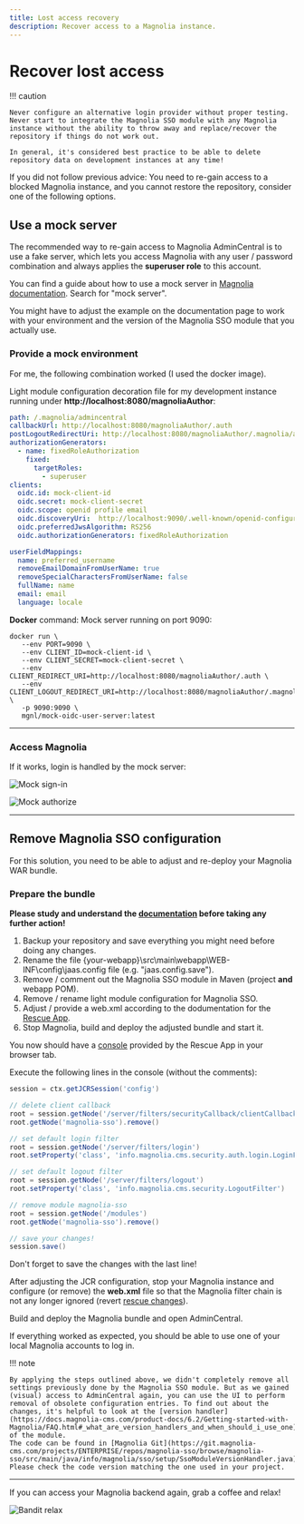 ```yaml
---
title: Lost access recovery
description: Recover access to a Magnolia instance.
---
```


# Recover lost access

!!! caution

    Never configure an alternative login provider without proper testing. Never start to integrate the Magnolia SSO module with any Magnolia instance without the ability to throw away and replace/recover the repository if things do not work out.
    
    In general, it's considered best practice to be able to delete repository data on development instances at any time!

If you did not follow previous advice: You need to re-gain access to a blocked Magnolia instance, and you cannot restore the repository, consider one of the following options.

## Use a mock server

The recommended way to re-gain access to Magnolia AdminCentral is to use a fake server, which lets you access Magnolia with any user / password combination and always applies the **superuser role** to this account.

You can find a guide about how to use a mock server in [Magnolia documentation](https://docs.magnolia-cms.com). Search for "mock server".

You might have to adjust the example on the documentation page to work with your environment and the version of the Magnolia SSO module that you actually use.

### Provide a mock environment

For me, the following combination worked (I used the docker image).

Light module configuration decoration file for my development instance running under **http://localhost:8080/magnoliaAuthor**:

```yaml
path: /.magnolia/admincentral
callbackUrl: http://localhost:8080/magnoliaAuthor/.auth
postLogoutRedirectUri: http://localhost:8080/magnoliaAuthor/.magnolia/admincentral
authorizationGenerators:
  - name: fixedRoleAuthorization
    fixed:
      targetRoles:
        - superuser
clients:
  oidc.id: mock-client-id
  oidc.secret: mock-client-secret
  oidc.scope: openid profile email
  oidc.discoveryUri:  http://localhost:9090/.well-known/openid-configuration
  oidc.preferredJwsAlgorithm: RS256
  oidc.authorizationGenerators: fixedRoleAuthorization

userFieldMappings:
  name: preferred_username
  removeEmailDomainFromUserName: true
  removeSpecialCharactersFromUserName: false
  fullName: name
  email: email
  language: locale
```

**Docker** command: Mock server running on port 9090:
```shell
docker run \
   --env PORT=9090 \
   --env CLIENT_ID=mock-client-id \
   --env CLIENT_SECRET=mock-client-secret \
   --env CLIENT_REDIRECT_URI=http://localhost:8080/magnoliaAuthor/.auth \
   --env CLIENT_LOGOUT_REDIRECT_URI=http://localhost:8080/magnoliaAuthor/.magnolia/admincentral \
   -p 9090:9090 \
   mgnl/mock-oidc-user-server:latest
```
---

### Access Magnolia

If it works, login is handled by the mock server:

![Mock sign-in](_img/lostaccess/01_mock-sign-in.png)

![Mock authorize](_img/lostaccess/02_mock-authorize.png)

---

## Remove Magnolia SSO configuration

For this solution, you need to be able to adjust and re-deploy your Magnolia WAR bundle.

### Prepare the bundle

**Please study and understand the [documentation](https://docs.magnolia-cms.com/product-docs/6.2/Modules/List-of-modules/Groovy-module.html#_rescue_app) before taking any further action!**

1. Backup your repository and save everything you might need before doing any changes.
2. Rename the file {your-webapp}\src\main\webapp\WEB-INF\config\jaas.config file (e.g. "jaas.config.save").
3. Remove / comment out the Magnolia SSO module in Maven (project **and** webapp POM).
4. Remove / rename light module configuration for Magnolia SSO.
5. Adjust / provide a web.xml according to the dodumentation for the [Rescue App](https://docs.magnolia-cms.com/product-docs/6.2/Modules/List-of-modules/Groovy-module.html#_rescue_app).
6. Stop Magnolia, build and deploy the adjusted bundle and start it.

You now should have a [console](https://docs.magnolia-cms.com/product-docs/6.2/_images/rescue-app.png) provided by the Rescue App in your browser tab.

Execute the following lines in the console (without the comments):

```groovy
session = ctx.getJCRSession('config')

// delete client callback
root = session.getNode('/server/filters/securityCallback/clientCallbacks')
root.getNode('magnolia-sso').remove()

// set default login filter 
root = session.getNode('/server/filters/login')
root.setProperty('class', 'info.magnolia.cms.security.auth.login.LoginFilter')

// set default logout filter
root = session.getNode('/server/filters/logout')
root.setProperty('class', 'info.magnolia.cms.security.LogoutFilter')

// remove module magnolia-sso
root = session.getNode('/modules')
root.getNode('magnolia-sso').remove()

// save your changes!
session.save()
```

Don't forget to save the changes with the last line!

After adjusting the JCR configuration, stop your Magnolia instance and configure (or remove) the **web.xml** file so that the Magnolia filter chain is not any longer ignored (revert [rescue changes](https://docs.magnolia-cms.com/product-docs/6.2/Modules/List-of-modules/Groovy-module.html#_rescue_app)).

Build and deploy the Magnolia bundle and open AdminCentral.

If everything worked as expected, you should be able to use one of your local Magnolia accounts to log in.

!!! note

    By applying the steps outlined above, we didn't completely remove all settings previously done by the Magnolia SSO module. But as we gained (visual) access to AdminCentral again, you can use the UI to perform removal of obsolete configuration entries. To find out about the changes, it's helpful to look at the [version handler](https://docs.magnolia-cms.com/product-docs/6.2/Getting-started-with-Magnolia/FAQ.html#_what_are_version_handlers_and_when_should_i_use_one) of the module.
    The code can be found in [Magnolia Git](https://git.magnolia-cms.com/projects/ENTERPRISE/repos/magnolia-sso/browse/magnolia-sso/src/main/java/info/magnolia/sso/setup/SsoModuleVersionHandler.java). Please check the code version matching the one used in your project.

---

If you can access your Magnolia backend again, grab a coffee and relax!

![Bandit relax](_img/lostaccess/03_bnd_relax.jpg)
